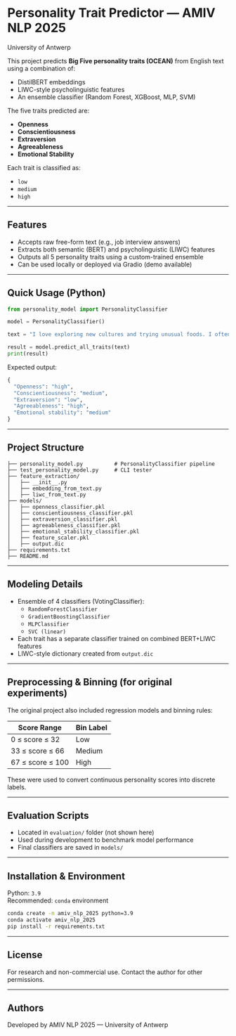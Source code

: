 # Personality Trait Predictor — AMIV NLP 2025  
University of Antwerp

This project predicts **Big Five personality traits (OCEAN)** from English text using a combination of:

- DistilBERT embeddings  
- LIWC-style psycholinguistic features  
- An ensemble classifier (Random Forest, XGBoost, MLP, SVM)

The five traits predicted are:
- **Openness**
- **Conscientiousness**
- **Extraversion**
- **Agreeableness**
- **Emotional Stability**

Each trait is classified as:
- `low`
- `medium`
- `high`

---

## Features

- Accepts raw free-form text (e.g., job interview answers)
- Extracts both semantic (BERT) and psycholinguistic (LIWC) features
- Outputs all 5 personality traits using a custom-trained ensemble
- Can be used locally or deployed via Gradio (demo available)

---

## Quick Usage (Python)

```python
from personality_model import PersonalityClassifier

model = PersonalityClassifier()

text = "I love exploring new cultures and trying unusual foods. I often seek out unfamiliar ideas and perspectives."

result = model.predict_all_traits(text)
print(result)
```

Expected output:

```python
{
  "Openness": "high",
  "Conscientiousness": "medium",
  "Extraversion": "low",
  "Agreeableness": "high",
  "Emotional stability": "medium"
}
```

---

## Project Structure

```
├── personality_model.py          # PersonalityClassifier pipeline
├── test_personality_model.py     # CLI tester
├── feature_extraction/
│   ├── __init__.py
│   ├── embedding_from_text.py
│   ├── liwc_from_text.py
├── models/
│   ├── openness_classifier.pkl
│   ├── conscientiousness_classifier.pkl
│   ├── extraversion_classifier.pkl
│   ├── agreeableness_classifier.pkl
│   ├── emotional_stability_classifier.pkl
│   ├── feature_scaler.pkl
│   ├── output.dic
├── requirements.txt
├── README.md
```

---

## Modeling Details

- Ensemble of 4 classifiers (VotingClassifier):
  - `RandomForestClassifier`
  - `GradientBoostingClassifier`
  - `MLPClassifier`
  - `SVC (linear)`
- Each trait has a separate classifier trained on combined BERT+LIWC features
- LIWC-style dictionary created from `output.dic`

---

## Preprocessing & Binning (for original experiments)

The original project also included regression models and binning rules:

| Score Range       | Bin Label |
|-------------------|-----------|
| 0 ≤ score ≤ 32    | Low       |
| 33 ≤ score ≤ 66   | Medium    |
| 67 ≤ score ≤ 100  | High      |

These were used to convert continuous personality scores into discrete labels.

---

## Evaluation Scripts

- Located in `evaluation/` folder (not shown here)
- Used during development to benchmark model performance
- Final classifiers are saved in `models/`

---

## Installation & Environment

Python: `3.9`  
Recommended: `conda` environment

```bash
conda create -n amiv_nlp_2025 python=3.9
conda activate amiv_nlp_2025
pip install -r requirements.txt
```

---

## License

For research and non-commercial use. Contact the author for other permissions.

---

## Authors

Developed by 
AMIV NLP 2025 — University of Antwerp  